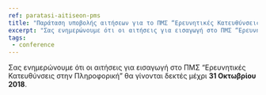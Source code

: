 ```yaml
---
ref: paratasi-aitiseon-pms
title: "Παράταση υποβολής αιτήσεων για το ΠΜΣ “Ερευνητικές Κατευθύνσεις στην Πληροφορική”"
excerpt: "Σας ενημερώνουμε ότι οι αιτήσεις για εισαγωγή στο ΠΜΣ “Ερευνητικές Κατευθύνσεις στην Πληροφορική” θα γίνονται δεκτές μέχρι 31 Οκτωβρίου 2018."
tags:
 - conference
---
```

Σας ενημερώνουμε ότι οι αιτήσεις για εισαγωγή στο ΠΜΣ “Ερευνητικές Κατευθύνσεις στην Πληροφορική” θα γίνονται δεκτές μέχρι **31 Οκτωβρίου 2018**.
